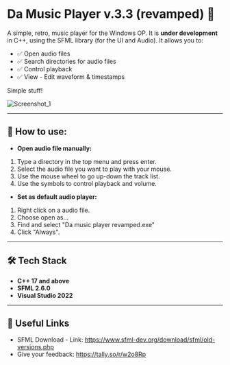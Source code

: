 # Da Music Player v.3.3 (revamped) 🎵  

A simple, retro, music player for the Windows OP. It is **under development** in C++, using the SFML library (for the UI and Audio). It allows you to:  
- ✅ Open audio files 
- ✅ Search directories for audio files 
- ✅ Control playback 
- ✅ View - Edit waveform & timestamps

Simple stuff!  

![Screenshot_1](https://github.com/user-attachments/assets/4c20982b-e350-4c04-99ea-84b2ea7382a7)

---

## 💁 How to use:
- **Open audio file manually:**
1. Type a directory in the top menu and press enter.
2. Select the audio file you want to play with your mouse.
3. Use the mouse wheel to go up-down the track list.
4. Use the symbols to control playback and volume.
    
- **Set as default audio player:**
1. Right click on a audio file.
2. Choose open as...
3. Find and select "Da music player revamped.exe"
4. Click "Always".

---

## 🛠️ Tech Stack  
- **C++ 17 and above**  
- **SFML 2.6.0**
- **Visual Studio 2022**

---

## 🔗 Useful Links  
- SFML Download - Link: https://www.sfml-dev.org/download/sfml/old-versions.php
- Give your feedback: https://tally.so/r/w2o8Rp
